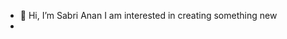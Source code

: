 - 👋 Hi, I’m Sabri Anan
I am interested in creating something new
- 

<!---
Anan-10/Anan-10 is a ✨ special ✨ repository because its `README.md` (this file) appears on your GitHub profile.
You can click the Preview link to take a look at your changes.
--->
